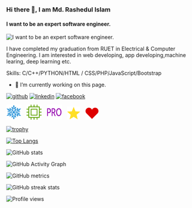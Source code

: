 ### Hi there 👋, I am Md. Rashedul Islam
#### I want to be an expert  software engineer.
![I want to be an expert  software engineer.](https://scontent.xx.fbcdn.net/v/t1.15752-9/319187834_459747033008325_443325703083327727_n.jpg?stp=dst-jpg_s403x403&_nc_cat=100&ccb=1-7&_nc_sid=aee45a&_nc_eui2=AeH5nG-6u6cwU-z9VS0AWTfV_RXT50e77r_9FdPnR7vuv84L88qN4hkYRmVjfih3ehPwxbuxvNgYp-_zUzJkbJhd&_nc_ohc=w7NnVRzOF50AX-OJ_0N&_nc_ad=z-m&_nc_cid=0&_nc_ht=scontent.xx&oh=03_AdRE4KiA8K4vEPxoI1lhqHq-_NHJmfpBMiH9IMtF-zkouw&oe=63BE8DDA)

I have completed my graduation from RUET in Electrical & Computer Engineering. I  am interested in web developing, app developing,machine learing, deep learning etc.

Skills: C/C++/PYTHON/HTML / CSS/PHP/JavaScript/Bootstrap

- 🔭 I’m currently working on this page. 


[<img src='https://cdn.jsdelivr.net/npm/simple-icons@3.0.1/icons/github.svg' alt='github' height='40'>](https://github.com/https://github.com/rashed072)  [<img src='https://cdn.jsdelivr.net/npm/simple-icons@3.0.1/icons/linkedin.svg' alt='linkedin' height='40'>](https://www.linkedin.com/in/https://www.linkedin.com/in/md-rashedul-islam-510b7b1b9//)  [<img src='https://cdn.jsdelivr.net/npm/simple-icons@3.0.1/icons/facebook.svg' alt='facebook' height='40'>](https://www.facebook.com/facebook.com/md.rashedulislam.50596)  

<a href='https://archiveprogram.github.com/'><img src='https://raw.githubusercontent.com/acervenky/animated-github-badges/master/assets/acbadge.gif' width='40' height='40'></a> <a href='https://docs.github.com/en/developers'><img src='https://raw.githubusercontent.com/acervenky/animated-github-badges/master/assets/devbadge.gif' width='40' height='40'></a> <a href='https://github.com/pricing'><img src='https://raw.githubusercontent.com/acervenky/animated-github-badges/master/assets/pro.gif' width='40' height='40'></a> <a href='https://stars.github.com/'><img src='https://raw.githubusercontent.com/acervenky/animated-github-badges/master/assets/starbadge.gif' width='35' height='35'></a> <a href='https://docs.github.com/en/github/supporting-the-open-source-community-with-github-sponsors'><img src='https://raw.githubusercontent.com/acervenky/animated-github-badges/master/assets/sponsorbadge.gif' width='35' height='35'></a> 

[![trophy](https://github-profile-trophy.vercel.app/?username=https://github.com/rashed072)](https://github.com/ryo-ma/github-profile-trophy)

[![Top Langs](https://github-readme-stats.vercel.app/api/top-langs/?username=https://github.com/rashed072)](https://github.com/anuraghazra/github-readme-stats)

![GitHub stats](https://github-readme-stats.vercel.app/api?username=https://github.com/rashed072&show_icons=true&count_private=true)  

![GitHub Activity Graph](https://activity-graph.herokuapp.com/graph?username=https://github.com/rashed072)  

![GitHub metrics](https://metrics.lecoq.io/https://github.com/rashed072)  

![GitHub streak stats](https://streak-stats.demolab.com/?user=https://github.com/rashed072)  

![Profile views](https://gpvc.arturio.dev/https://github.com/rashed072)  
